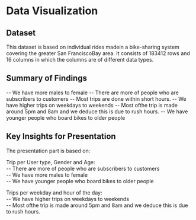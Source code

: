 # Data Visualization

## Dataset

This dataset is based on individual rides madein a bike-sharing system covering the greater San FranciscoBay area.
It consists of 183412 rows and 16 columns in which the columns are of different data types.

## Summary of Findings

-- We have more males to female
-- There are more of people who are subscribers to customers
-- Most trips are done within short hours.
-- We have higher trips on weekdays to weekends
-- Most ofthe trip is made around 5pm and 8am and we deduce this is due to rush hours.
-- We have younger people who board bikes to older people

## Key Insights for Presentation

The presentation part is based on:

Trip per User type, Gender and Age:<br>
-- There are more of people who are subscribers to customers<br>
-- We have more males to female<br>
-- We have younger people who board bikes to older people<br>

Trips per weekday and hour of the day:<br>
-- We have higher trips on weekdays to weekends<br>
-- Most ofthe trip is made around 5pm and 8am and we deduce this is due to rush hours.<br>

